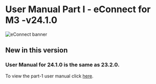 # **User Manual Part I - eConnect for M3 -v24.1.0**

![eConnect banner](../../../../images/banner-econnect-m3.jpg)

## **New in this version** 

 
### User Manual for 24.1.0 is the same as 23.2.0.

To view the part-1 user manual click [here](https://github.com/leanswift/leanswift.github.io/blob/master/ecommerce/pages/econnect-m3/22.2.1/usermanual-econnect-m3-part-1.md).


